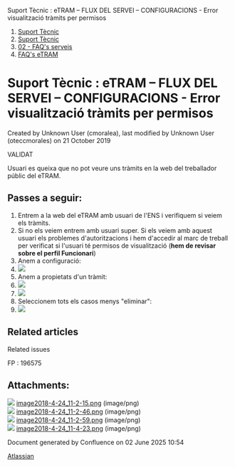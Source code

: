 Suport Tècnic : eTRAM – FLUX DEL SERVEI – CONFIGURACIONS - Error visualització tràmits per permisos  

1.  [Suport Tècnic](index.md)
2.  [Suport Tècnic](13893782.md)
3.  [02 - FAQ's serveis](26313393.md)
4.  [FAQ's eTRAM](28705567.md)

Suport Tècnic : eTRAM – FLUX DEL SERVEI – CONFIGURACIONS - Error visualització tràmits per permisos
===================================================================================================

Created by Unknown User (cmoralea), last modified by Unknown User (oteccmorales) on 21 October 2019

VALIDAT

  

  

Usuari es queixa que no pot veure uns tràmits en la web del treballador públic del eTRAM.

Passes a seguir:
----------------

1.  Entrem a la web del eTRAM amb usuari de l'ENS i verifiquem si veiem els tràmits.
2.  Si no els veiem entrem amb usuari super. Si els veiem amb aquest usuari els problemes d'autoritzacions i hem d'accedir al marc de treball per verificat si l'usuari té permisos de visualització (**hem de revisar sobre el perfil Funcionari**)
3.  Anem a configuració:
4.  ![](attachments/26313638/26316523.png)
5.  Anem a propietats d'un tràmit:
6.  ![](attachments/26313638/26316525.png)
7.  ![](attachments/26313638/26316524.png)
8.  Seleccionem tots els casos menys "eliminar":
9.  ![](attachments/26313638/26316519.png)

  

Related articles
----------------

  

Related issues

FP : 196575

Attachments:
------------

![](images/icons/bullet_blue.gif) [image2018-4-24\_11-2-15.png](attachments/26313638/26316523.png) (image/png)  
![](images/icons/bullet_blue.gif) [image2018-4-24\_11-2-46.png](attachments/26313638/26316525.png) (image/png)  
![](images/icons/bullet_blue.gif) [image2018-4-24\_11-2-59.png](attachments/26313638/26316524.png) (image/png)  
![](images/icons/bullet_blue.gif) [image2018-4-24\_11-4-23.png](attachments/26313638/26316519.png) (image/png)  

Document generated by Confluence on 02 June 2025 10:54

[Atlassian](http://www.atlassian.com/)